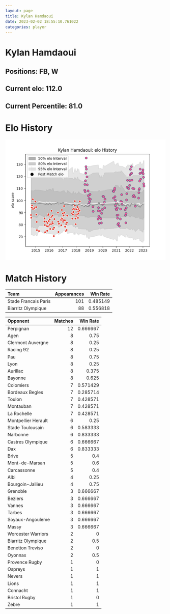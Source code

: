 ```yaml
---  
layout: page  
title: Kylan Hamdaoui  
date: 2023-02-02 18:55:10.761022  
categories: player  
---
```

# Kylan Hamdaoui

## Positions: FB, W

## Current elo: 112.0

## Current Percentile: 81.0

# Elo History


![elo history](history_KylanHamdaoui.png)
# Match History


| Team                 |   Appearances |   Win Rate |
|:---------------------|--------------:|-----------:|
| Stade Francais Paris |           101 |   0.485149 |
| Biarritz Olympique   |            88 |   0.556818 |

| Opponent            |   Matches |   Win Rate |
|:--------------------|----------:|-----------:|
| Perpignan           |        12 |   0.666667 |
| Agen                |         8 |   0.75     |
| Clermont Auvergne   |         8 |   0.25     |
| Racing 92           |         8 |   0.25     |
| Pau                 |         8 |   0.75     |
| Lyon                |         8 |   0.25     |
| Aurillac            |         8 |   0.375    |
| Bayonne             |         8 |   0.625    |
| Colomiers           |         7 |   0.571429 |
| Bordeaux Begles     |         7 |   0.285714 |
| Toulon              |         7 |   0.428571 |
| Montauban           |         7 |   0.428571 |
| La Rochelle         |         7 |   0.428571 |
| Montpellier Herault |         6 |   0.25     |
| Stade Toulousain    |         6 |   0.583333 |
| Narbonne            |         6 |   0.833333 |
| Castres Olympique   |         6 |   0.666667 |
| Dax                 |         6 |   0.833333 |
| Brive               |         5 |   0.4      |
| Mont-de-Marsan      |         5 |   0.6      |
| Carcassonne         |         5 |   0.4      |
| Albi                |         4 |   0.25     |
| Bourgoin-Jallieu    |         4 |   0.75     |
| Grenoble            |         3 |   0.666667 |
| Beziers             |         3 |   0.666667 |
| Vannes              |         3 |   0.666667 |
| Tarbes              |         3 |   0.666667 |
| Soyaux-Angouleme    |         3 |   0.666667 |
| Massy               |         3 |   0.666667 |
| Worcester Warriors  |         2 |   0        |
| Biarritz Olympique  |         2 |   0.5      |
| Benetton Treviso    |         2 |   0        |
| Oyonnax             |         2 |   0.5      |
| Provence Rugby      |         1 |   0        |
| Ospreys             |         1 |   1        |
| Nevers              |         1 |   1        |
| Lions               |         1 |   1        |
| Connacht            |         1 |   1        |
| Bristol Rugby       |         1 |   0        |
| Zebre               |         1 |   1        |